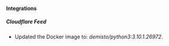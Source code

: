 #### Integrations
##### Cloudflare Feed
- Updated the Docker image to: *demisto/python3:3.10.1.26972*.
